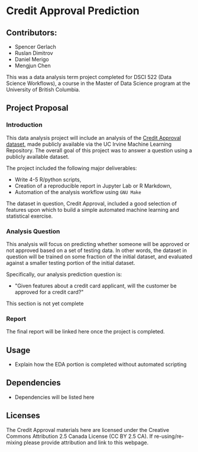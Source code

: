# Credit Approval Prediction

## Contributors:
- Spencer Gerlach
- Ruslan Dimitrov
- Daniel Merigo
- Mengjun Chen

This was a data analysis term project completed for DSCI 522 (Data Science Workflows), a course in the Master of Data Science program at the University of British Columbia.

## Project Proposal

### Introduction
This data analysis project will include an analysis of the [Credit Approval dataset](https://archive-beta.ics.uci.edu/dataset/27/credit+approval), made publicly available via the UC Irvine Machine Learning Repository. The overall goal of this project was to answer a question using a publicly available dataset. 

The project included the following major deliverables:
- Write 4-5 R/python scripts,
- Creation of a reproducible report in Jupyter Lab or R Markdown,
- Automation of the analysis workflow using `GNU Make`

The dataset in question, Credit Approval, included a good selection of features upon which to build a simple automated machine learning and statistical exercise.

### Analysis Question
This analysis will focus on predicting whether someone will be approved or not approved based on a set of testing data. In other words, the dataset in question will be trained on some fraction of the initial dataset, and evaluated against a smaller testing portion of the initial dataset.

Specifically, our analysis prediction question is:
- "Given features about a credit card applicant, will the customer be approved for a credit card?"

This section is not yet complete

### Report
The final report will be linked here once the project is completed.

## Usage

- Explain how the EDA portion is completed without automated scripting

## Dependencies

- Dependencies will be listed here
## Licenses
The Credit Approval materials here are licensed under the Creative Commons Attribution 2.5 Canada License (CC BY 2.5 CA). If re-using/re-mixing please provide attribution and link to this webpage.